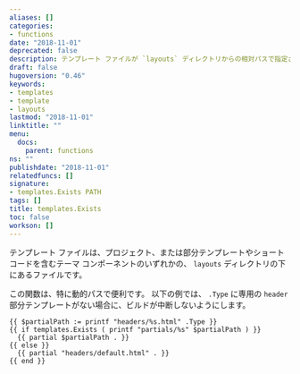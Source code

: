 ```yaml
---
aliases: []
categories:
- functions
date: "2018-11-01"
deprecated: false
description: テンプレート ファイルが `layouts` ディレクトリからの相対パスで指定された場所に存在するかどうかをチェックします。
draft: false
hugoversion: "0.46"
keywords:
- templates
- template
- layouts
lastmod: "2018-11-01"
linktitle: ""
menu:
  docs:
    parent: functions
ns: ""
publishdate: "2018-11-01"
relatedfuncs: []
signature:
- templates.Exists PATH
tags: []
title: templates.Exists
toc: false
workson: []
---
```


テンプレート ファイルは、プロジェクト、または部分テンプレートやショートコードを含むテーマ コンポーネントのいずれかの、 `layouts` ディレクトリの下にあるファイルです。

この関数は、特に動的パスで便利です。 以下の例では、 `.Type` に専用の `header` 部分テンプレートがない場合に、ビルドが中断しないようにします。

```go-html-template
{{ $partialPath := printf "headers/%s.html" .Type }}
{{ if templates.Exists ( printf "partials/%s" $partialPath ) }}
  {{ partial $partialPath . }}
{{ else }}
  {{ partial "headers/default.html" . }}
{{ end }}

```
